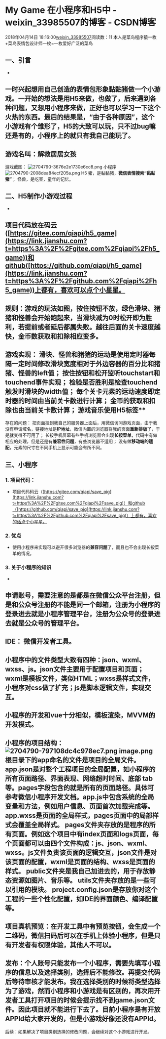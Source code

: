 # My Game 在小程序和H5中 - weixin_33985507的博客 - CSDN博客
2018年04月14日 18:16:00[weixin_33985507](https://me.csdn.net/weixin_33985507)阅读数：11
本人是菜鸟程序猿一枚+菜鸟表情包设计师一枚=一枚爱好广泛的菜鸟
## 一、引言
- 
一时兴起想用自己创造的表情包形象黏黏猪做一个小游戏。一开始的想法是用H5来做，也做了，后来遇到各种问题，又想用小程序来做，正好也可以学习一下这个火热的东西。最后的结果是，“由于各种原因”，这个小游戏有个雏形了，H5的大致可以玩，只不过bug嘛还是有的，小程序上的就只有我自己能玩了。
- 
游戏名叫：**解救居居女孩**
- 
游戏截图：
![2704790-3676e2e1730e6cc8.png](https://upload-images.jianshu.io/upload_images/2704790-3676e2e1730e6cc8.png)
小程序
![2704790-2008dea84ecf205a.png](https://upload-images.jianshu.io/upload_images/2704790-2008dea84ecf205a.png)
H5
猪，是黏黏猪，**微信表情搜索“黏黏猪”**；
怪兽，是吃豆，童年的记忆。
## 二、H5制作小游戏过程
- 
项目代码放在码云([https://gitee.com/qiapi/h5_game](https://link.jianshu.com?t=https%3A%2F%2Fgitee.com%2Fqiapi%2Fh5_game))和github([https://github.com/qiapi/h5_game](https://link.jianshu.com?t=https%3A%2F%2Fgithub.com%2Fqiapi%2Fh5_game))上都有，喜欢可以点个小星星。
- 
规则：游戏的玩法如图，按住按钮不放，绿色滑块、猪猪和怪兽会开始跑起来，当滑块减为0时松开即为胜利，若提前或者延后都属失败。越往后面的关卡速度越快，金币数获取和扣除相应变多。
- 
游戏实现：
滑块、怪兽和猪猪的运动是使用**定时器**每隔一定时间**修改滑块宽度**相对于外边容器的百分比和猪猪、怪兽的**left值**；
按住按钮和松开**监听touchstart和touchend事件**实现；
检验是否胜利是检查touchend触发时滑块的width值；
每个关卡元素的运动速度即定时器的时间由当前关卡数进行计算；
金币的获取和扣除也由当前关卡数计算；
游戏音乐使用H5标签**<audio>**实现且**自动播放**；
由于人眼很难精确地判断是否到0以及人类的反应速度的问题，游戏为不同难度的关卡设置了1-3的**容差**，越往后面的关卡容差越小；
某一关通过时，下一关的按钮变为激活状态，本关卡仍可以继续玩，也可以进入下一关卡，一旦进入下一关卡，“下一关”的按钮变为不可用状态。
- 
存在的问题：
把页面挂到我自己的服务器上面后，用微信访问游戏页面，由于我没有申请域名，链接地址是**IP地址**，微信内置的浏览器将我的页面**重新排版**了，于是就变得不可用了；
长按手机屏幕有些手机浏览器会出现**长按菜单**，代码中有做相应的处理，但是还是有**兼容性问题**，有些浏览器不适用；
没有做**移动端的适配**，元素的尺寸在不同手机上显示可能会有所不同。
## 三、小程序
### 1. 项目代码：
- 项目代码码云（[https://gitee.com/qiapi/save_pig](https://link.jianshu.com?t=https%3A%2F%2Fgitee.com%2Fqiapi%2Fsave_pig)）和github（[https://github.com/qiapi/save_pig](https://link.jianshu.com?t=https%3A%2F%2Fgithub.com%2Fqiapi%2Fsave_pig)）上都有，喜欢的话点个小星星。
### 2. 优点
- 使用小程序来实现可以避开很多浏览器的**兼容问题**了，而且也不会出现长按菜单的情况。
### 3. 关于小程序的知识
- 
申请账号，需要注意的是都是在**微信公众平台**注册，但是和公众号注册的不能是同一个邮箱，注册为小程序的登录进去就是小程序管理平台，注册为公众号的登录进去就是公众号的管理平台。
- 
IDE： **微信开发者工具**。
- 
小程序中的文件类型大致有四种：**json、wxml、wxss、js**。json文件主要用于配置项目和页面；wxml是模板文件，类似HTML；wxss是样式文件，小程序对css做了扩充；js是脚本逻辑文件，实现交互。
- 
小程序的开发和**vue**十分相似，模板渲染，**MVVM**的开发模式。
- 
小程序的项目结构：
![2704790-797108dc4c978ec7.png](https://upload-images.jianshu.io/upload_images/2704790-797108dc4c978ec7.png)
image.png
根目录下的app命名的文件是项目的全局文件。**app.json**是对整个工程项目的**全局配置**，如小程序的所有页面路径、界面表现、网络超时时间、底部 tab 等。pages字段包含的就是所有的页面路径。具体可参考微信小程序开发文档。**app.js**中包含系统的全局变量和方法，例如用户信息、页面首次加载完成等。**app.wxss**是页面的**全局样式**，pages页面中的局部样式会覆盖全局样式。
**pages**文件夹存放的是程序的**所有页面**。例如这个项目中有index页面和logs页面，每个页面都可以由四个文件构成：**js、json、wxml、wxss**。js文件负责该页面的逻辑交互，json文件是对该页面的配置，wxml是页面的结构、wxss是页面的样式。
**public**文件夹是我自己加进去的，用于存放**静态资源**如图片、音乐等。
**utils**文件夹存放的是一些可以**引用的模块**。
**project.config.json**是存放你对这个工程的一些**个性化配置**，如IDE的界面颜色、编译配置等。
- 
项目真机预览：在开发工具中有预览按钮，会生成一个二维码，微信扫码后可以在手机上体验小程序，但是只有开发者有权限体验，其他人不可以。
- 
发布：个人账号只能发布一个小程序，需要先填写小程序的信息以及选择类别，选择后**不能修改**。再提交代码后等待审核才能发布。我在选择类别的时候将类型选择为了游戏，然而小程序和小游戏是有区别的，再次用开发者工具打开项目的时候会提示找不到game.json文件。因此项目就不能进行下去了。目前小程序是有开放APPId给大家开发的，但是小游戏好像还没有APPId。
- 
后续：如果解决了项目类别选择的修改问题，会继续对这个小游戏进行开发。
